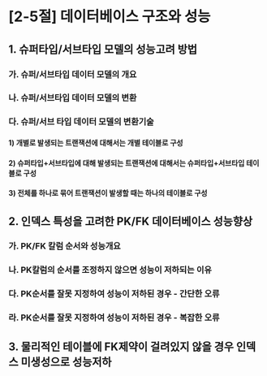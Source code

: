 # [2-5절] 데이터베이스 구조와 성능



## 1. 슈퍼타입/서브타입 모델의 성능고려 방법

### 가. 슈퍼/서브타입 데이터 모델의 개요

### 나. 슈퍼/서브타입 데이터 모델의 변환

### 다. 슈퍼/서브 타입 데이터 모델의 변환기술

#### 	1) 개별로 발생되는 트랜잭션에 대해서는 개별 테이블로 구성

#### 	2) 슈퍼타입+서브타입에 대해 발생되는 트랜잭션에 대해서는 슈퍼타입+서브타입 	테이블로 구성

#### 	3) 전체를 하나로 묶어 트랜잭션이 발생할 때는 하나의 테이블로 구성



## 2. 인덱스 특성을 고려한 PK/FK 데이터베이스 성능향상

### 가. PK/FK 칼럼 순서와 성능개요

### 나. PK칼럼의 순서를 조정하지 않으면 성능이 저하되는 이유

### 다. PK순서를 잘못 지정하여 성능이 저하된 경우 - 간단한 오류

### 라. PK순서를 잘못 지정하여 성능이 저하된 경우 - 복잡한 오류



## 3. 물리적인 테이블에 FK제약이 걸려있지 않을 경우 인덱스 미생성으로 성능저하



